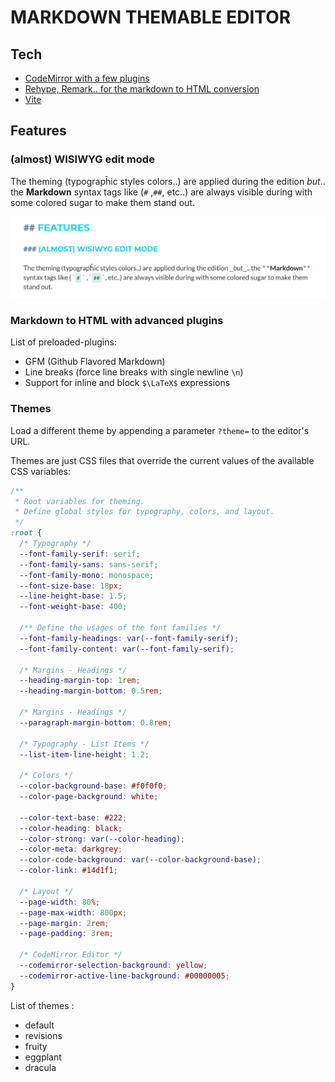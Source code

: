 # MARKDOWN THEMABLE EDITOR

## Tech

- [CodeMirror with a few plugins](https://codemirror.net/docs/)
- [Rehype, Remark.. for the markdown to HTML conversion](https://unifiedjs.com/)
- [Vite](https://vite.dev/)

## Features

### (almost) WISIWYG edit mode

The theming (typograpĥic styles colors..) are applied during the edition _but_.. the **Markdown** syntax tags like (`#` ,`##`, etc..) are always visible during with some colored sugar to make them stand out.

![Rendering Screenshot](/public/rendering-screenshot.png)

### Markdown to HTML with advanced plugins

List of preloaded-plugins:

- GFM (Github Flavored Markdown)
- Line breaks (force line breaks with single newline `\n`)
- Support for inline and block `$\LaTeX$` expressions

### Themes

Load a different theme by appending a parameter `?theme=` to the editor's URL.

Themes are just CSS files that override the current values of the available CSS variables:

```css
/**
 * Root variables for theming.
 * Define global styles for typography, colors, and layout.
 */
:root {
  /* Typography */
  --font-family-serif: serif;
  --font-family-sans: sans-serif;
  --font-family-mono: monospace;
  --font-size-base: 18px;
  --line-height-base: 1.5;
  --font-weight-base: 400;

  /** Define the usages of the font families */
  --font-family-headings: var(--font-family-serif);
  --font-family-content: var(--font-family-serif);

  /* Margins - Headings */
  --heading-margin-top: 1rem;
  --heading-margin-bottom: 0.5rem;

  /* Margins - Headings */
  --paragraph-margin-bottom: 0.8rem;

  /* Typography - List Items */
  --list-item-line-height: 1.2;

  /* Colors */
  --color-background-base: #f0f0f0;
  --color-page-background: white;

  --color-text-base: #222;
  --color-heading: black;
  --color-strong: var(--color-heading);
  --color-meta: darkgrey;
  --color-code-background: var(--color-background-base);
  --color-link: #14d1f1;

  /* Layout */
  --page-width: 80%;
  --page-max-width: 800px;
  --page-margin: 2rem;
  --page-padding: 3rem;

  /* CodeMirror Editor */
  --codemirror-selection-background: yellow;
  --codemirror-active-line-background: #00000005;
}
```

List of themes :

- default
- revisions
- fruity
- eggplant
- dracula
